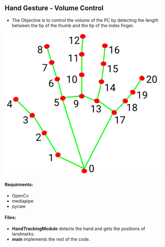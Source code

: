 ## Hand Gesture - Volume Control
- The Objective is to control the volume of the PC by detecting the length between the tip of the thumb and the tip of the index finger.

![Hand Landmarks in mediapipe](https://github.com/Khaled-Abdlhamid/hand_gesture_volume_control/blob/master/Hand_landmarks.png)

#### Requirments:
- OpenCv
- mediapipe
- pycaw


#### Files:
- **HandTrackingModule** detects the hand and gets the positions of landmarks.
- **main** implements the rest of the code.

